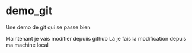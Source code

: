 # demo_git
Une demo de git qui se passe bien

Maintenant je vais modifier depuiis github
Là je fais la modification depuis ma machine local
